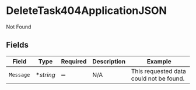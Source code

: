# DeleteTask404ApplicationJSON

Not Found


## Fields

| Field                                   | Type                                    | Required                                | Description                             | Example                                 |
| --------------------------------------- | --------------------------------------- | --------------------------------------- | --------------------------------------- | --------------------------------------- |
| `Message`                               | **string*                               | :heavy_minus_sign:                      | N/A                                     | This requested data could not be found. |